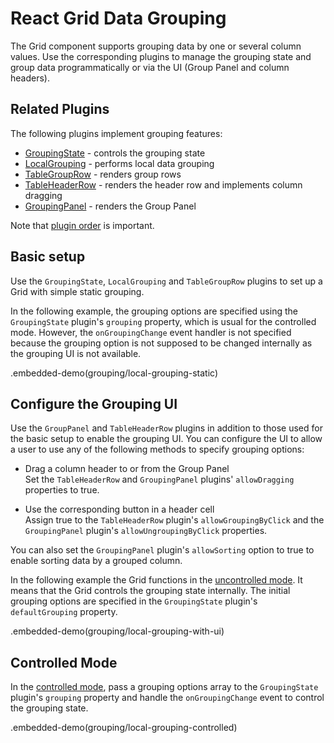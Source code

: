 # React Grid Data Grouping

The Grid component supports grouping data by one or several column values. Use the corresponding plugins to manage the grouping state and group data programmatically or via the UI (Group Panel and column headers).

## Related Plugins

The following plugins implement grouping features:

- [GroupingState](../reference/grouping-state.md) - controls the grouping state  
- [LocalGrouping](../reference/local-grouping.md) - performs local data grouping  
- [TableGroupRow](../reference/table-group-row.md) - renders group rows  
- [TableHeaderRow](../reference/table-header-row.md) - renders the header row and implements column dragging  
- [GroupingPanel](../reference/grouping-panel.md) - renders the Group Panel

Note that [plugin order](../README.md#plugin-order) is important.

## Basic setup

Use the `GroupingState`, `LocalGrouping` and `TableGroupRow` plugins to set up a Grid with simple static grouping. 

In the following example, the grouping options are specified using the `GroupingState` plugin's `grouping` property, which is usual for the controlled mode. However, the `onGroupingChange` event handler is not specified because the grouping option is not supposed to be changed internally as the grouping UI is not available.

.embedded-demo(grouping/local-grouping-static)

## Configure the Grouping UI

Use the `GroupPanel` and `TableHeaderRow` plugins in addition to those used for the basic setup to enable the grouping UI. You can configure the UI to allow a user to use any of the following methods to specify grouping options:

- Drag a column header to or from the Group Panel  
 Set the `TableHeaderRow` and `GroupingPanel` plugins' `allowDragging` properties to true.

- Use the corresponding button in a header cell  
 Assign true to the `TableHeaderRow` plugin's `allowGroupingByClick` and the `GroupingPanel` plugin's `allowUngroupingByClick` properties.

You can also set the `GroupingPanel` plugin's `allowSorting` option to true to enable sorting data by a grouped column.

In the following example the Grid functions in the [uncontrolled mode](controlled-and-uncontrolled-modes.md). It means that the Grid controls the grouping state internally. The initial grouping options are specified in the `GroupingState` plugin's `defaultGrouping` property.

.embedded-demo(grouping/local-grouping-with-ui)

## Controlled Mode

In the [controlled mode](controlled-and-uncontrolled-modes.md), pass a grouping options array to the `GroupingState` plugin's `grouping` property and handle the `onGroupingChange` event to control the grouping state.

.embedded-demo(grouping/local-grouping-controlled)
